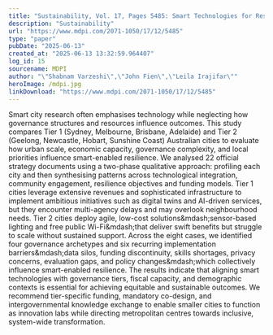 ```yaml
---
title: "Sustainability, Vol. 17, Pages 5485: Smart Technologies for Resilient and Sustainable Cities: Comparing Tier 1 and Tier 2 Approaches in Australia"
description: "Sustainability"
url: "https://www.mdpi.com/2071-1050/17/12/5485"
type: "paper"
pubDate: "2025-06-13"
created_at: "2025-06-13 13:32:59.964407"
log_id: 15
sourcename: MDPI
author: "\"Shabnam Varzeshi\",\"John Fien\",\"Leila Irajifar\""
heroImage: /mdpi.jpg
linkDownload: "https://www.mdpi.com/2071-1050/17/12/5485"
---
```


Smart city research often emphasises technology while neglecting how governance structures and resources influence outcomes. This study compares Tier 1 (Sydney, Melbourne, Brisbane, Adelaide) and Tier 2 (Geelong, Newcastle, Hobart, Sunshine Coast) Australian cities to evaluate how urban scale, economic capacity, governance complexity, and local priorities influence smart-enabled resilience. We analysed 22 official strategy documents using a two-phase qualitative approach: profiling each city and then synthesising patterns across technological integration, community engagement, resilience objectives and funding models. Tier 1 cities leverage extensive revenues and sophisticated infrastructure to implement ambitious initiatives such as digital twins and AI-driven services, but they encounter multi-agency delays and may overlook neighbourhood needs. Tier 2 cities deploy agile, low-cost solutions&amp;mdash;sensor-based lighting and free public Wi-Fi&amp;mdash;that deliver swift benefits but struggle to scale without sustained support. Across the eight cases, we identified four governance archetypes and six recurring implementation barriers&amp;mdash;data silos, funding discontinuity, skills shortages, privacy concerns, evaluation gaps, and policy changes&amp;mdash;which collectively influence smart-enabled resilience. The results indicate that aligning smart technologies with governance tiers, fiscal capacity, and demographic contexts is essential for achieving equitable and sustainable outcomes. We recommend tier-specific funding, mandatory co-design, and intergovernmental knowledge exchange to enable smaller cities to function as innovation labs while directing metropolitan centres towards inclusive, system-wide transformation.
